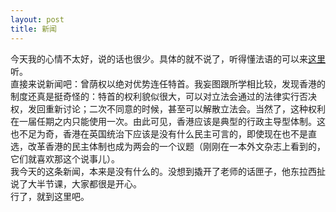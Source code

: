 ```yaml
---
layout: post
title: 新闻
---
```


<p>今天我的心情不太好，说的话也很少。具体的就不说了，听得懂法语的可以来<a href="http://www.francaisblog.com.cn/node/554">这里</a>听。<br />
直接来说新闻吧：曾荫权以绝对优势连任特首。我妄图跟所学相比较，发现香港的制度还真是挺奇怪的：特首的权利貌似很大，可以对立法会通过的法律实行否决权，发回重新讨论；二次不同意的时候，甚至可以解散立法会。当然了，这种权利在一届任期之内只能使用一次。由此可见，香港应该是典型的行政主导型体制。这也不足为奇，香港在英国统治下应该是没有什么民主可言的，即使现在也不是直选，改革香港的民主体制也成为两会的一个议题（刚刚在一本外文杂志上看到的，它们就喜欢那这个说事儿）。<br />
我今天的这条新闻，本来是没有什么的。没想到撬开了老师的话匣子，他东拉西扯说了大半节课，大家都很是开心。<br />
行了，就到这里吧。</p>
